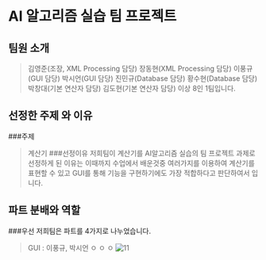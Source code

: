# AI 알고리즘 실습 팀 프로젝트
## 팀원 소개
> 김영준(조장, XML Processing 담당)
> 장동현(XML Processing 담당)
> 이풍규(GUI 담당)
> 박시언(GUI 담당)
> 진민규(Database 담당)
> 황수현(Database 담당)
> 박창대(기본 연산자 담당)
> 김도현(기본 연산자 담당)
> 이상 8인 1팀입니다.
## 선정한 주제 와 이유
###주제
> 계산기
###선정이유
> 저희팀이 계산기를 AI알고리즘 실습의 팀 프로젝트 과제로 선정하게 된 이유는 이때까지 수업에서 배운것중 여러가지를 이용하여 계산기를 표현할 수 있고 GUI를 통해 기능을 구현하기에도 가장 적합하다고 판단하여서 입니다.
## 파트 분배와 역할
###우선 저희팀은 파트를 4가지로 나누었습니다.
>GUI : 이풍규, 박시언
>ㅇ
>ㅇ
>ㅇ
![11](https://user-images.githubusercontent.com/89117576/140930346-2469577f-3d35-43da-a9f4-28496dc12fbb.PNG)
